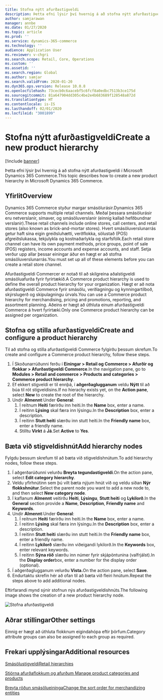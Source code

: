 ```yaml
---
title: Stofna nýtt afurðastigveldi
description: Þetta efni lýsir því hvernig á að stofna nýtt afurðastigveldi í Microsoft Dynamics 365 Commerce.
author: samjarawan
manager: annbe
ms.date: 01/27/2020
ms.topic: article
ms.prod: ''
ms.service: dynamics-365-commerce
ms.technology: ''
audience: Application User
ms.reviewer: v-chgri
ms.search.scope: Retail, Core, Operations
ms.custom: ''
ms.assetid: ''
ms.search.region: Global
ms.author: samjar
ms.search.validFrom: 2020-01-20
ms.dyn365.ops.version: Release 10.0.8
ms.openlocfilehash: 73cecb0c6aacebf5c6fcf8a0edbc7513b3ce175d
ms.sourcegitcommit: 81a647904dd305c4be2e4b683689f128548a872d
ms.translationtype: HT
ms.contentlocale: is-IS
ms.lasthandoff: 02/01/2020
ms.locfileid: "3001899"
---
```

# <a name="create-a-new-product-hierarchy"></a><span data-ttu-id="92f4b-103">Stofna nýtt afurðastigveldi</span><span class="sxs-lookup"><span data-stu-id="92f4b-103">Create a new product hierarchy</span></span>


[!include [banner](includes/banner.md)]

<span data-ttu-id="92f4b-104">Þetta efni lýsir því hvernig á að stofna nýtt afurðastigveldi í Microsoft Dynamics 365 Commerce.</span><span class="sxs-lookup"><span data-stu-id="92f4b-104">This topic describes how to create a new product hierarchy in Microsoft Dynamics 365 Commerce.</span></span>

## <a name="overview"></a><span data-ttu-id="92f4b-105">Yfirlit</span><span class="sxs-lookup"><span data-stu-id="92f4b-105">Overview</span></span>

<span data-ttu-id="92f4b-106">Dynamics 365 Commerce styður margar smásölurásir.</span><span class="sxs-lookup"><span data-stu-id="92f4b-106">Dynamics 365 Commerce supports multiple retail channels.</span></span> <span data-ttu-id="92f4b-107">Meðal þessara smásölurásir eru netverslanir, símaver, og smásöluverslanir (einnig kallað hefðbundnar verslanir).</span><span class="sxs-lookup"><span data-stu-id="92f4b-107">These retail channels include online stores, call centers, and retail stores (also known as brick-and-mortar stores).</span></span> <span data-ttu-id="92f4b-108">Hvert smásöluverslunarrás getur haft sína eigin greiðsluhætti, verðflokka, sölustað (POS) afgreiðslukassa, tekjulykla og kostnaðarlykla og starfsfólk.</span><span class="sxs-lookup"><span data-stu-id="92f4b-108">Each retail store channel can have its own payment methods, price groups, point of sale (POS) registers, income accounts and expense accounts, and staff.</span></span> <span data-ttu-id="92f4b-109">Setja verður upp allar þessar einingar áður en hægt er að stofna smásöluverslunarrás.</span><span class="sxs-lookup"><span data-stu-id="92f4b-109">You must set up all of these elements before you can create a retail store channel.</span></span> 

<span data-ttu-id="92f4b-110">Afurðastigveldi Commercer er notað til að skilgreina aðalstigveldi smásöluafurða fyrir fyrirtækið.</span><span class="sxs-lookup"><span data-stu-id="92f4b-110">A Commerce product hierarchy is used to define the overall product hierarchy for your organization.</span></span> <span data-ttu-id="92f4b-111">Hægt er að nota afurðastigveldi Commerce fyrir smásölu, verðlagningu og kynningartilboð, skýrslugerð og skipulagningu úrvals.</span><span class="sxs-lookup"><span data-stu-id="92f4b-111">You can use a Commerce product hierarchy for merchandising, pricing and promotions, reporting, and assortment planning.</span></span> <span data-ttu-id="92f4b-112">Aðeins er hægt að úthluta einum afurðastigveldi Commerce á hvert fyrirtæki.</span><span class="sxs-lookup"><span data-stu-id="92f4b-112">Only one Commerce product hierarchy can be assigned per organization.</span></span>

## <a name="create-and-configure-a-product-hierarchy"></a><span data-ttu-id="92f4b-113">Stofna og stilla afurðastigveldi</span><span class="sxs-lookup"><span data-stu-id="92f4b-113">Create and configure a product hierarchy</span></span>

<span data-ttu-id="92f4b-114">Til að stofna og stilla afurðastigveldi Commerce fylgirðu þessum skrefum.</span><span class="sxs-lookup"><span data-stu-id="92f4b-114">To create and configure a Commerce product hierarchy, follow these steps.</span></span>

1. <span data-ttu-id="92f4b-115">Í Skoðunarrúðunni ferðu í **Einingar \> Retail og Commerce \> Afurðir og flokkar \> Afurðastigveldi Commerce**.</span><span class="sxs-lookup"><span data-stu-id="92f4b-115">In the navigation pane, go to **Modules \> Retail and commerce \> Products and categories \> Commerce product hierarchy**.</span></span>
1. <span data-ttu-id="92f4b-116">Ef ekkert stigveldi er til ennþá, í **aðgerðaglugganum** veldu **Nýtt** til að búa til rót stigveldisins.</span><span class="sxs-lookup"><span data-stu-id="92f4b-116">If no hierachy exists yet, on the **Action pane**, select **New** to create the root of the hierarchy.</span></span>
1. <span data-ttu-id="92f4b-117">Undir **Almennt**:</span><span class="sxs-lookup"><span data-stu-id="92f4b-117">Under **General**:</span></span>
    1. <span data-ttu-id="92f4b-118">Í reitnum **Heiti** færirðu inn heiti.</span><span class="sxs-lookup"><span data-stu-id="92f4b-118">In the **Name** box, enter a name.</span></span>
    1. <span data-ttu-id="92f4b-119">Í reitinn **Lýsing** skal færa inn lýsingu.</span><span class="sxs-lookup"><span data-stu-id="92f4b-119">In the **Description** box, enter a description.</span></span>
    1. <span data-ttu-id="92f4b-120">Í reitinn **Stutt heiti** slærðu inn stutt heiti.</span><span class="sxs-lookup"><span data-stu-id="92f4b-120">In the **Friendly name** box, enter a friendly name.</span></span>
    1. <span data-ttu-id="92f4b-121">Stilltu **Virkt** á **Já**.</span><span class="sxs-lookup"><span data-stu-id="92f4b-121">Set **Active** to **Yes**.</span></span>

## <a name="add-hierarchy-nodes"></a><span data-ttu-id="92f4b-122">Bæta við stigveldishnút</span><span class="sxs-lookup"><span data-stu-id="92f4b-122">Add hierarchy nodes</span></span>

<span data-ttu-id="92f4b-123">Fylgdu þessum skrefum til að bæta við stigveldishnútum.</span><span class="sxs-lookup"><span data-stu-id="92f4b-123">To add hierarchy nodes, follow these steps.</span></span>

1. <span data-ttu-id="92f4b-124">Í aðgerðarúðunni velurðu **Breyta tegundastigveldi**.</span><span class="sxs-lookup"><span data-stu-id="92f4b-124">On the action pane, select **Edit category hierarchy**.</span></span>
1. <span data-ttu-id="92f4b-125">Veldu yfirhnútinn sem þú vilt bæta nýjum hnút við og veldu síðan **Nýr flokkshnútur**.</span><span class="sxs-lookup"><span data-stu-id="92f4b-125">Select the parent node you want to add a new node to, and then select **New category node**.</span></span>
1. <span data-ttu-id="92f4b-126">Í kaflanum **Almennt** veitirðu **Heiti**, **Lýsingu**, **Stutt heiti** og **Lykilorð**.</span><span class="sxs-lookup"><span data-stu-id="92f4b-126">In the **General** section provide a **Name**, **Description**, **Friendly name** and **Keywords**.</span></span>
1. <span data-ttu-id="92f4b-127">Undir **Almennt**:</span><span class="sxs-lookup"><span data-stu-id="92f4b-127">Under **General**:</span></span>
    1. <span data-ttu-id="92f4b-128">Í reitnum **Heiti** færirðu inn heiti.</span><span class="sxs-lookup"><span data-stu-id="92f4b-128">In the **Name** box, enter a name.</span></span>
    1. <span data-ttu-id="92f4b-129">Í reitinn **Lýsing** skal færa inn lýsingu.</span><span class="sxs-lookup"><span data-stu-id="92f4b-129">In the **Description** box, enter a description.</span></span>
    1. <span data-ttu-id="92f4b-130">Í reitinn **Stutt heiti** slærðu inn stutt heiti.</span><span class="sxs-lookup"><span data-stu-id="92f4b-130">In the **Friendly name** box, enter a friendly name.</span></span>
    1. <span data-ttu-id="92f4b-131">Í reitinn **Lykilorð** slærðu inn viðeigandi lykilorð.</span><span class="sxs-lookup"><span data-stu-id="92f4b-131">In the **Keywords** box, enter relevant keywords.</span></span>
    1. <span data-ttu-id="92f4b-132">Í reitinn **Sýna röð** slærðu inn númer fyrir skjápöntunina (valfrjálst).</span><span class="sxs-lookup"><span data-stu-id="92f4b-132">In the **Display order**box, enter a number for the display order (optional).</span></span>
1. <span data-ttu-id="92f4b-133">Í aðgerðaglugganum velurðu **Vista.**</span><span class="sxs-lookup"><span data-stu-id="92f4b-133">On the action pane, select **Save**.</span></span>
1. <span data-ttu-id="92f4b-134">Endurtaktu skrefin hér að ofan til að bæta við fleiri hnútum.</span><span class="sxs-lookup"><span data-stu-id="92f4b-134">Repeat the steps above to add additional nodes.</span></span>

<span data-ttu-id="92f4b-135">Eftirfarandi mynd sýnir stofnun nýs afurðastigveldishnúts.</span><span class="sxs-lookup"><span data-stu-id="92f4b-135">The following image shows the creation of a new product hierarchy node.</span></span>

![Stofna afurðastigveldi](media/create-product-hierarchy.png)

## <a name="other-settings"></a><span data-ttu-id="92f4b-137">Aðrar stillingar</span><span class="sxs-lookup"><span data-stu-id="92f4b-137">Other settings</span></span>

<span data-ttu-id="92f4b-138">Einnig er hægt að úthluta flokknum eigindahópa eftir þörfum.</span><span class="sxs-lookup"><span data-stu-id="92f4b-138">Category attribute groups can also be assigned to each group as required.</span></span>  

## <a name="additional-resources"></a><span data-ttu-id="92f4b-139">Frekari upplýsingar</span><span class="sxs-lookup"><span data-stu-id="92f4b-139">Additional resources</span></span>

[<span data-ttu-id="92f4b-140">Smásölustigveldi</span><span class="sxs-lookup"><span data-stu-id="92f4b-140">Retail hierarchies</span></span>](retail-hierarchies.md)

[<span data-ttu-id="92f4b-141">Stjórna afurðaflokkum og afurðum </span><span class="sxs-lookup"><span data-stu-id="92f4b-141">Manage product categories and products </span></span>](category-management-product-creation.md)

[<span data-ttu-id="92f4b-142">Breyta röðun smásölueininga</span><span class="sxs-lookup"><span data-stu-id="92f4b-142">Change the sort order for merchandizing entities</span></span>](custom-order-categories-nav-retail-prod-hierarchy.md)

